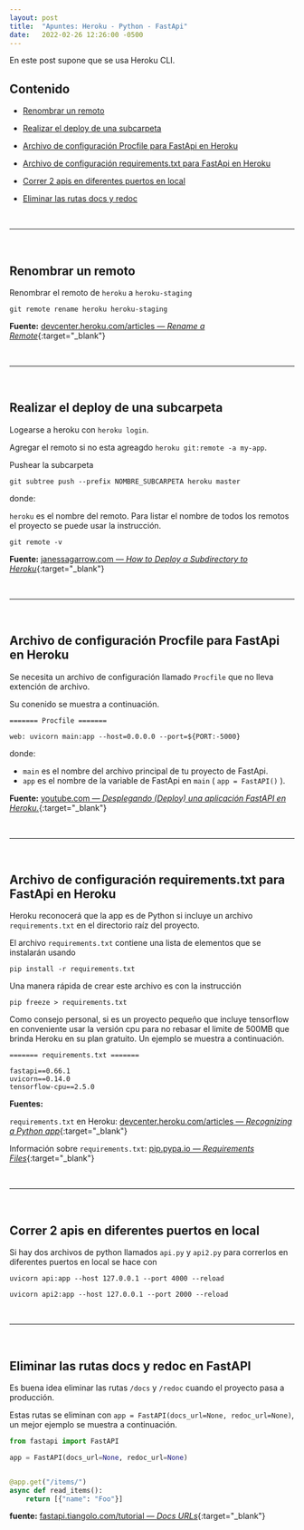 ```yaml
---
layout: post
title:  "Apuntes: Heroku - Python - FastApi"
date:   2022-02-26 12:26:00 -0500
---   
```


En este post supone que se usa Heroku CLI.


## Contenido

* [Renombrar un remoto](#renombrar-un-remoto)

* [Realizar el deploy de una subcarpeta](#realizar-el-deploy-de-una-subcarpeta)

* [Archivo de configuración Procfile para FastApi en Heroku](#archivo-de-configuración-procfile-para-fastapi-en-heroku)

* [Archivo de configuración requirements.txt para FastApi en Heroku](#archivo-de-configuración-requirementstxt-para-fastapi-en-heroku)

* [Correr 2 apis en diferentes puertos en local](#correr-2-apis-en-diferentes-puertos-en-local)

* [Eliminar las rutas docs y redoc](#eliminar-las-rutas-docs-y-redoc)

<br>
<hr>
<br>




## Renombrar un remoto

Renombrar el remoto de `heroku` a `heroku-staging`

```
git remote rename heroku heroku-staging
```

**Fuente:** [devcenter.heroku.com/articles &mdash; *Rename a Remote*](https://devcenter.heroku.com/articles/git#rename-a-remote){:target="_blank"}



<br>
<hr>
<br>



## Realizar el deploy de una subcarpeta

Logearse a heroku con `heroku login`.

Agregar el remoto si no esta agreagdo `heroku git:remote -a my-app`.

Pushear la subcarpeta

```
git subtree push --prefix NOMBRE_SUBCARPETA heroku master
```

donde:

`heroku` es el nombre del remoto. Para listar el nombre de todos los remotos el proyecto se puede usar la instrucción.

```
git remote -v
```

**Fuente:** [janessagarrow.com &mdash; *How to Deploy a Subdirectory to Heroku*](https://janessagarrow.com/blog/how-to-deploy-a-subdirectory-to-heroku/){:target="_blank"}



<br>
<hr>
<br>



## Archivo de configuración Procfile para FastApi en Heroku

Se necesita un archivo de configuración llamado `Procfile` que no lleva extención de archivo.

Su conenido se muestra a continuación.

```
======= Procfile =======

web: uvicorn main:app --host=0.0.0.0 --port=${PORT:-5000}
```

donde:
* `main` es el nombre del archivo principal de tu proyecto de FastApi.
* `app` es el nombre de la variable de FastApi en `main` ( `app = FastAPI()` ).

**Fuente:** [youtube.com &mdash; *Desplegando (Deploy) una aplicación FastAPI en Heroku.*](https://www.youtube.com/watch?v=4hS0YOZD-g4){:target="_blank"}



<br>
<hr>
<br>



## Archivo de configuración requirements.txt para FastApi en Heroku

Heroku reconocerá que la app es de Python si incluye un archivo `requirements.txt` en el directorio raíz del proyecto.

El archivo `requirements.txt` contiene una lista de elementos que se instalarán usando 

```
pip install -r requirements.txt
```

Una manera rápida de crear este archivo es con la instrucción

```
pip freeze > requirements.txt
```

Como consejo personal, si es un proyecto pequeño que incluye tensorflow en conveniente usar la versión cpu para no rebasar el limite de 500MB que brinda Heroku en su plan gratuito. Un ejemplo se muestra a continuación.

```
======= requirements.txt =======

fastapi==0.66.1
uvicorn==0.14.0
tensorflow-cpu==2.5.0
```

**Fuentes:** 

`requirements.txt` en Heroku: [devcenter.heroku.com/articles &mdash; *Recognizing a Python app*](https://devcenter.heroku.com/articles/python-support#recognizing-a-python-app){:target="_blank"}

Información  sobre `requirements.txt`: [pip.pypa.io &mdash; *Requirements Files*](https://pip.pypa.io/en/stable/user_guide/#requirements-files){:target="_blank"}



<br>
<hr>
<br>



## Correr 2 apis en diferentes puertos en local

Si hay dos archivos de python llamados `api.py` y `api2.py` para correrlos en  diferentes puertos en local se hace con

```
uvicorn api:app --host 127.0.0.1 --port 4000 --reload

uvicorn api2:app --host 127.0.0.1 --port 2000 --reload
```



<br>
<hr>
<br>



## Eliminar las rutas docs y redoc en FastAPI

Es buena idea eliminar las rutas `/docs` y `/redoc` cuando el proyecto pasa a producción.

Estas rutas se eliminan con `app = FastAPI(docs_url=None, redoc_url=None)`, un mejor ejemplo se muestra a continuación.

```python
from fastapi import FastAPI

app = FastAPI(docs_url=None, redoc_url=None)


@app.get("/items/")
async def read_items():
    return [{"name": "Foo"}]
```

**fuente:** [fastapi.tiangolo.com/tutorial &mdash; *Docs URLs*](https://fastapi.tiangolo.com/tutorial/metadata/#docs-urls){:target="_blank"} 